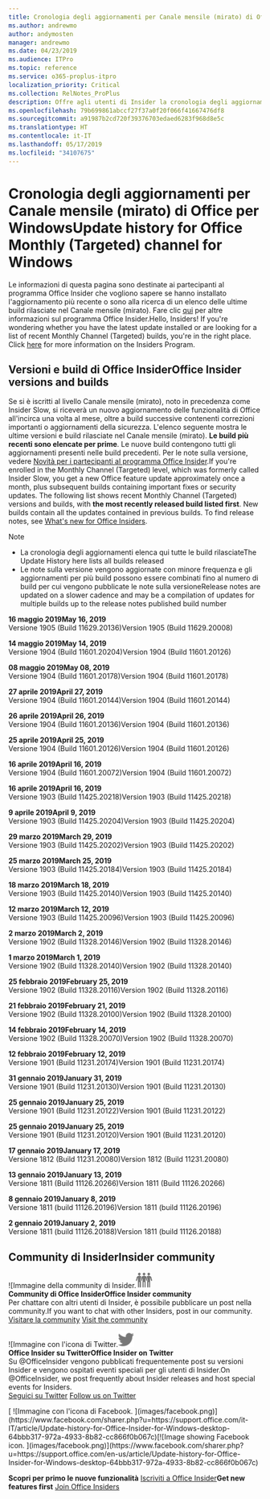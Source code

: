 ```yaml
---
title: Cronologia degli aggiornamenti per Canale mensile (mirato) di Office
ms.author: andrewmo
author: andymosten
manager: andrewmo
ms.date: 04/23/2019
ms.audience: ITPro
ms.topic: reference
ms.service: o365-proplus-itpro
localization_priority: Critical
ms.collection: RelNotes_ProPlus
description: Offre agli utenti di Insider la cronologia degli aggiornamenti relativi alle versioni pubblicate in Canale mensile (mirato) per desktop Windows
ms.openlocfilehash: 79b699861abccf27f37a0f20f066f41667476df8
ms.sourcegitcommit: a91987b2cd720f39376703edaed6283f968d8e5c
ms.translationtype: HT
ms.contentlocale: it-IT
ms.lasthandoff: 05/17/2019
ms.locfileid: "34107675"
---
```

# <a name="update-history-for-office-monthly-targeted-channel-for-windows"></a><span data-ttu-id="16956-103">Cronologia degli aggiornamenti per Canale mensile (mirato) di Office per Windows</span><span class="sxs-lookup"><span data-stu-id="16956-103">Update history for Office Monthly (Targeted) channel for Windows</span></span>

<span data-ttu-id="16956-p101">Le informazioni di questa pagina sono destinate ai partecipanti al programma Office Insider che vogliono sapere se hanno installato l'aggiornamento più recente o sono alla ricerca di un elenco delle ultime build rilasciate nel Canale mensile (mirato). Fare clic [qui](https://insider.office.com/) per altre informazioni sul programma Office Insider.</span><span class="sxs-lookup"><span data-stu-id="16956-p101">Hello, Insiders! If you're wondering whether you have the latest update installed or are looking for a list of recent Monthly Channel (Targeted) builds, you're in the right place. Click [here](https://insider.office.com/) for more information on the Insiders Program.</span></span>

## <a name="office-insider-versions-and-builds"></a><span data-ttu-id="16956-107">Versioni e build di Office Insider</span><span class="sxs-lookup"><span data-stu-id="16956-107">Office Insider versions and builds</span></span>

<span data-ttu-id="16956-p102">Se si è iscritti al livello Canale mensile (mirato), noto in precedenza come Insider Slow, si riceverà un nuovo aggiornamento delle funzionalità di Office all'incirca una volta al mese, oltre a build successive contenenti correzioni importanti o aggiornamenti della sicurezza. L'elenco seguente mostra le ultime versioni e build rilasciate nel Canale mensile (mirato). **Le build più recenti sono elencate per prime**. Le nuove build contengono tutti gli aggiornamenti presenti nelle build precedenti. Per le note sulla versione, vedere [Novità per i partecipanti al programma Office Insider](https://support.office.com/it-IT/article/what-s-new-for-office-insiders-c152d1e2-96ff-4ce9-8c14-e74e13847a24).</span><span class="sxs-lookup"><span data-stu-id="16956-p102">If you're enrolled in the Monthly Channel (Targeted) level, which was formerly called Insider Slow, you get a new Office feature update approximately once a month, plus subsequent builds containing important fixes or security updates. The following list shows recent Monthly Channel (Targeted) versions and builds, with **the most recently released build listed first**. New builds contain all the updates contained in previous builds. To find release notes, see [What's new for Office Insiders](https://support.office.com/en-us/article/what-s-new-for-office-insiders-c152d1e2-96ff-4ce9-8c14-e74e13847a24).</span></span>

> [!NOTE]
> - <span data-ttu-id="16956-112">La cronologia degli aggiornamenti elenca qui tutte le build rilasciate</span><span class="sxs-lookup"><span data-stu-id="16956-112">The Update History here lists all builds released</span></span>
> - <span data-ttu-id="16956-113">Le note sulla versione vengono aggiornate con minore frequenza e gli aggiornamenti per più build possono essere combinati fino al numero di build per cui vengono pubblicate le note sulla versione</span><span class="sxs-lookup"><span data-stu-id="16956-113">Release notes are updated on a slower cadence and may be a compilation of updates for multiple builds up to the release notes published build number</span></span>

[//]: # (NON RIMUOVERE)

<span data-ttu-id="16956-115">**16 maggio 2019**</span><span class="sxs-lookup"><span data-stu-id="16956-115">**May 16, 2019**</span></span><br/>
<span data-ttu-id="16956-116">Versione 1905 (Build 11629.20136)</span><span class="sxs-lookup"><span data-stu-id="16956-116">Version 1905 (Build 11629.20008)</span></span><br/>

<span data-ttu-id="16956-117">**14 maggio 2019**</span><span class="sxs-lookup"><span data-stu-id="16956-117">**May 14, 2019**</span></span><br/>
<span data-ttu-id="16956-118">Versione 1904 (Build 11601.20204)</span><span class="sxs-lookup"><span data-stu-id="16956-118">Version 1904 (Build 11601.20126)</span></span><br/>

<span data-ttu-id="16956-119">**08 maggio 2019**</span><span class="sxs-lookup"><span data-stu-id="16956-119">**May 08, 2019**</span></span><br/>
<span data-ttu-id="16956-120">Versione 1904 (Build 11601.20178)</span><span class="sxs-lookup"><span data-stu-id="16956-120">Version 1904 (Build 11601.20178)</span></span><br/>

<span data-ttu-id="16956-121">**27 aprile 2019**</span><span class="sxs-lookup"><span data-stu-id="16956-121">**April 27, 2019**</span></span><br/>
<span data-ttu-id="16956-122">Versione 1904 (Build 11601.20144)</span><span class="sxs-lookup"><span data-stu-id="16956-122">Version 1904 (Build 11601.20144)</span></span><br/>

<span data-ttu-id="16956-123">**26 aprile 2019**</span><span class="sxs-lookup"><span data-stu-id="16956-123">**April 26, 2019**</span></span><br/>
<span data-ttu-id="16956-124">Versione 1904 (Build 11601.20136)</span><span class="sxs-lookup"><span data-stu-id="16956-124">Version 1904 (Build 11601.20136)</span></span><br/>

<span data-ttu-id="16956-125">**25 aprile 2019**</span><span class="sxs-lookup"><span data-stu-id="16956-125">**April 25, 2019**</span></span><br/>
<span data-ttu-id="16956-126">Versione 1904 (Build 11601.20126)</span><span class="sxs-lookup"><span data-stu-id="16956-126">Version 1904 (Build 11601.20126)</span></span><br/>

<span data-ttu-id="16956-127">**16 aprile 2019**</span><span class="sxs-lookup"><span data-stu-id="16956-127">**April 16, 2019**</span></span><br/>
<span data-ttu-id="16956-128">Versione 1904 (Build 11601.20072)</span><span class="sxs-lookup"><span data-stu-id="16956-128">Version 1904 (Build 11601.20072)</span></span><br/>

<span data-ttu-id="16956-129">**16 aprile 2019**</span><span class="sxs-lookup"><span data-stu-id="16956-129">**April 16, 2019**</span></span><br/>
<span data-ttu-id="16956-130">Versione 1903 (Build 11425.20218)</span><span class="sxs-lookup"><span data-stu-id="16956-130">Version 1903 (Build 11425.20218)</span></span><br/>

<span data-ttu-id="16956-131">**9 aprile 2019**</span><span class="sxs-lookup"><span data-stu-id="16956-131">**April 9, 2019**</span></span><br/>
<span data-ttu-id="16956-132">Versione 1903 (Build 11425.20204)</span><span class="sxs-lookup"><span data-stu-id="16956-132">Version 1903 (Build 11425.20204)</span></span><br/>

<span data-ttu-id="16956-133">**29 marzo 2019**</span><span class="sxs-lookup"><span data-stu-id="16956-133">**March 29, 2019**</span></span><br/> <span data-ttu-id="16956-134">Versione 1903 (Build 11425.20202)</span><span class="sxs-lookup"><span data-stu-id="16956-134">Version 1903 (Build 11425.20202)</span></span><br/>

<span data-ttu-id="16956-135">**25 marzo 2019**</span><span class="sxs-lookup"><span data-stu-id="16956-135">**March 25, 2019**</span></span><br/> <span data-ttu-id="16956-136">Versione 1903 (Build 11425.20184)</span><span class="sxs-lookup"><span data-stu-id="16956-136">Version 1903 (Build 11425.20184)</span></span><br/>

<span data-ttu-id="16956-137">**18 marzo 2019**</span><span class="sxs-lookup"><span data-stu-id="16956-137">**March 18, 2019**</span></span><br/> <span data-ttu-id="16956-138">Versione 1903 (Build 11425.20140)</span><span class="sxs-lookup"><span data-stu-id="16956-138">Version 1903 (Build 11425.20140)</span></span><br/>

<span data-ttu-id="16956-139">**12 marzo 2019**</span><span class="sxs-lookup"><span data-stu-id="16956-139">**March 12, 2019**</span></span><br/> <span data-ttu-id="16956-140">Versione 1903 (Build 11425.20096)</span><span class="sxs-lookup"><span data-stu-id="16956-140">Version 1903 (Build 11425.20096)</span></span><br/>

<span data-ttu-id="16956-141">**2 marzo 2019**</span><span class="sxs-lookup"><span data-stu-id="16956-141">**March 2, 2019**</span></span><br/> <span data-ttu-id="16956-142">Versione 1902 (Build 11328.20146)</span><span class="sxs-lookup"><span data-stu-id="16956-142">Version 1902 (Build 11328.20146)</span></span><br/>

<span data-ttu-id="16956-143">**1 marzo 2019**</span><span class="sxs-lookup"><span data-stu-id="16956-143">**March 1, 2019**</span></span><br/> <span data-ttu-id="16956-144">Versione 1902 (Build 11328.20140)</span><span class="sxs-lookup"><span data-stu-id="16956-144">Version 1902 (Build 11328.20140)</span></span><br/>

<span data-ttu-id="16956-145">**25 febbraio 2019**</span><span class="sxs-lookup"><span data-stu-id="16956-145">**February 25, 2019**</span></span><br/> <span data-ttu-id="16956-146">Versione 1902 (Build 11328.20116)</span><span class="sxs-lookup"><span data-stu-id="16956-146">Version 1902 (Build 11328.20116)</span></span><br/>

<span data-ttu-id="16956-147">**21 febbraio 2019**</span><span class="sxs-lookup"><span data-stu-id="16956-147">**February 21, 2019**</span></span><br/> <span data-ttu-id="16956-148">Versione 1902 (Build 11328.20100)</span><span class="sxs-lookup"><span data-stu-id="16956-148">Version 1902 (Build 11328.20100)</span></span><br/>

<span data-ttu-id="16956-149">**14 febbraio 2019**</span><span class="sxs-lookup"><span data-stu-id="16956-149">**February 14, 2019**</span></span><br/> <span data-ttu-id="16956-150">Versione 1902 (Build 11328.20070)</span><span class="sxs-lookup"><span data-stu-id="16956-150">Version 1902 (Build 11328.20070)</span></span><br/>

<span data-ttu-id="16956-151">**12 febbraio 2019**</span><span class="sxs-lookup"><span data-stu-id="16956-151">**February 12, 2019**</span></span><br/> <span data-ttu-id="16956-152">Versione 1901 (Build 11231.20174)</span><span class="sxs-lookup"><span data-stu-id="16956-152">Version 1901 (Build 11231.20174)</span></span><br/>

<span data-ttu-id="16956-153">**31 gennaio 2019**</span><span class="sxs-lookup"><span data-stu-id="16956-153">**January 31, 2019**</span></span><br/> <span data-ttu-id="16956-154">Versione 1901 (Build 11231.20130)</span><span class="sxs-lookup"><span data-stu-id="16956-154">Version 1901 (Build 11231.20130)</span></span><br/> 

<span data-ttu-id="16956-155">**25 gennaio 2019**</span><span class="sxs-lookup"><span data-stu-id="16956-155">**January 25, 2019**</span></span><br/> <span data-ttu-id="16956-156">Versione 1901 (Build 11231.20122)</span><span class="sxs-lookup"><span data-stu-id="16956-156">Version 1901 (Build 11231.20122)</span></span><br/> 

<span data-ttu-id="16956-157">**25 gennaio 2019**</span><span class="sxs-lookup"><span data-stu-id="16956-157">**January 25, 2019**</span></span><br/> <span data-ttu-id="16956-158">Versione 1901 (Build 11231.20120)</span><span class="sxs-lookup"><span data-stu-id="16956-158">Version 1901 (Build 11231.20120)</span></span><br/> 

<span data-ttu-id="16956-159">**17 gennaio 2019**</span><span class="sxs-lookup"><span data-stu-id="16956-159">**January 17, 2019**</span></span><br/> <span data-ttu-id="16956-160">Versione 1812 (Build 11231.20080)</span><span class="sxs-lookup"><span data-stu-id="16956-160">Version 1812 (Build 11231.20080)</span></span><br/> 

<span data-ttu-id="16956-161">**13 gennaio 2019**</span><span class="sxs-lookup"><span data-stu-id="16956-161">**January 13, 2019**</span></span><br/> <span data-ttu-id="16956-162">Versione 1811 (Build 11126.20266)</span><span class="sxs-lookup"><span data-stu-id="16956-162">Version 1811 (Build 11126.20266)</span></span><br/>

<span data-ttu-id="16956-163">**8 gennaio 2019**</span><span class="sxs-lookup"><span data-stu-id="16956-163">**January 8, 2019**</span></span><br/> <span data-ttu-id="16956-164">Versione 1811 (build 11126.20196)</span><span class="sxs-lookup"><span data-stu-id="16956-164">Version 1811 (build 11126.20196)</span></span><br/> 

<span data-ttu-id="16956-165">**2 gennaio 2019**</span><span class="sxs-lookup"><span data-stu-id="16956-165">**January 2, 2019**</span></span><br/> <span data-ttu-id="16956-166">Versione 1811 (build 11126.20188)</span><span class="sxs-lookup"><span data-stu-id="16956-166">Version 1811 (build 11126.20188)</span></span><br/> 


## <a name="insider-community"></a><span data-ttu-id="16956-167">Community di Insider</span><span class="sxs-lookup"><span data-stu-id="16956-167">Insider community</span></span>

<span data-ttu-id="16956-168">![Immagine della community di Insider.</span><span class="sxs-lookup"><span data-stu-id="16956-168">![Image showing insider community.</span></span> ](images/insidercommunity.png)<br/>
<span data-ttu-id="16956-169">**Community di Office Insider**</span><span class="sxs-lookup"><span data-stu-id="16956-169">**Office Insider community**</span></span><br/> <span data-ttu-id="16956-170">Per chattare con altri utenti di Insider, è possibile pubblicare un post nella community.</span><span class="sxs-lookup"><span data-stu-id="16956-170">If you want to chat with other Insiders, post in our community.</span></span><br/><span data-ttu-id="16956-171"> 
[Visitare la community](https://go.microsoft.com/fwlink/?linkid=843493)</span><span class="sxs-lookup"><span data-stu-id="16956-171"> 
[Visit the community](https://go.microsoft.com/fwlink/?linkid=843493)</span></span><br/> 

<span data-ttu-id="16956-172">![Immagine con l'icona di Twitter.</span><span class="sxs-lookup"><span data-stu-id="16956-172">![Image showing twitter icon.</span></span> ](images/twitter.png)<br/>
<span data-ttu-id="16956-173">**Office Insider su Twitter**</span><span class="sxs-lookup"><span data-stu-id="16956-173">**Office Insider on Twitter**</span></span><br/> <span data-ttu-id="16956-174">Su @OfficeInsider vengono pubblicati frequentemente post su versioni Insider e vengono ospitati eventi speciali per gli utenti di Insider.</span><span class="sxs-lookup"><span data-stu-id="16956-174">On @OfficeInsider, we post frequently about Insider releases and host special events for Insiders.</span></span><br/><span data-ttu-id="16956-175"> 
[Seguici su Twitter](https://go.microsoft.com/fwlink/?linkid=717717)</span><span class="sxs-lookup"><span data-stu-id="16956-175"> 
[Follow us on Twitter](https://go.microsoft.com/fwlink/?linkid=717717)</span></span><br/> 

<span data-ttu-id="16956-176">
  [
  ![Immagine con l'icona di Facebook. ](images/facebook.png)](https://www.facebook.com/sharer.php?u=https://support.office.com/it-IT/article/Update-history-for-Office-Insider-for-Windows-desktop-64bbb317-972a-4933-8b82-cc866f0b067c)</span><span class="sxs-lookup"><span data-stu-id="16956-176">[![Image showing Facebook icon. ](images/facebook.png)](https://www.facebook.com/sharer.php?u=https://support.office.com/en-us/article/Update-history-for-Office-Insider-for-Windows-desktop-64bbb317-972a-4933-8b82-cc866f0b067c)</span></span>       


<span data-ttu-id="16956-177">**Scopri per primo le nuove funzionalità**
[Iscriviti a Office Insider](https://insider.office.com/)</span><span class="sxs-lookup"><span data-stu-id="16956-177">**Get new features first**
[Join Office Insiders](https://insider.office.com/)</span></span>
